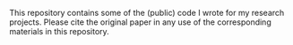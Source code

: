 This repository contains some of the (public) code I wrote for my research projects. 
Please cite the original paper in any use of the corresponding materials in this repository.
